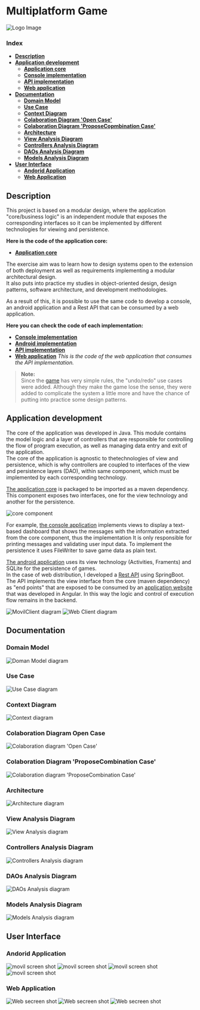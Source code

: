 # Multiplatform Game


![Logo Image](docs/presentation/master_mind_logo.svg)
### Index
- **[Description](#description)**
- **[Application development](#application-development)**
  - **[Application core](https://github.com/PacoMorando/master-mind-core)**
  - **[Console implementation](https://github.com/PacoMorando/master-mind-console)**
  - **[API  implementation](https://github.com/PacoMorando/master-mind-api)**
  - **[Web application](https://github.com/PacoMorando/master-mind-web)**
- **[Documentation](#documentation)**
  - **[Domain Model](#domain-model)**
  - **[Use Case](#use-case)**
  - **[Context Diagram](#context-diagram)**
  - **[Colaboration Diagram 'Open Case'](#colaboration-diagram-open-case)**
  - **[Colaboration Diagram 'ProposeCopmbination Case'](#colaboration-diagram-proposecombination-case)**
  - **[Architecture](#architecture)**
  - **[View Analysis Diagram](#view-analysis-diagram)**
  - **[Controllers Analysis Diagram](#controllers-analysis-diagram)**
  - **[DAOs Analysis Diagram](#daos-analysis-diagram)**
  - **[Models Analysis Diagram](#models-analysis-diagram)**
- **[User Interface](#user-interface)**
  - **[Andorid Application](#andorid-application)**
  - **[Web Application](#web-application)**


## Description

This project is based on a modular design, where the application "core/business logic" is an independent module that exposes the corresponding interfaces so it can be implemented by different technologies for viewing and persistence.

**Here is the code of the application core:**
- **[Application core](https://github.com/PacoMorando/master-mind-core)**

The exercise aim was to learn how to design systems open to the extension of both deployment as well as requirements implementing a modular architectural design.  
It also puts into practice my studies in object-oriented design, design patterns, software architecture, and development methodologies.

As a result of this, it is possible to use the same code to develop a console, an android application and a Rest API that can be consumed by a web application.

**Here you can check the code of each implementation:**  
- **[Console implementation](https://github.com/PacoMorando/master-mind-console)**
- **[Android implementation](https://github.com/PacoMorando/master-mind-android)**
- **[API  implementation](https://github.com/PacoMorando/master-mind-api)**
- **[Web application](https://github.com/PacoMorando/master-mind-web)** *This is the code of the web application that consumes the API implementation.*

>**Note:**  
Since the  [game](https://es.wikipedia.org/wiki/Mastermind)  has very simple rules, the "undo/redo" use cases were added. Although they make the game lose the sense, they were added to complicate the system a little more and have the chance of putting into practice some design patterns.

## Application development

The core of the application was developed in Java. This module contains the model logic and a layer of controllers that are responsible for controlling the flow of program execution, as well as managing data entry and exit of the application.  
The core of the application is agnostic to thetechnologies of view and persistence, which is why controllers are coupled to interfaces of the view and persistence layers (DAO), within same component, which must be implemented by each corresponding technology.

[The application core](https://github.com/PacoMorando/master-mind-core)  is packaged to be imported as a maven dependency.  
This component exposes two interfaces, one for the view technology and another for the persistence.



![core component](docs/presentation/master_mind_core_component.svg)

For example, [the console application](https://github.com/PacoMorando/master-mind-console)  implements views to display a text-based dashboard that shows the messages with the information extracted from the core component, thus the implementation It is only responsible for printing messages and validating user input data. To implement the persistence it uses FileWriter to save game data as plain text.

[The android application](https://github.com/PacoMorando/master-mind-android) uses its view technology (Activities, Framents) and SQLite for the persistence of games.  
In the case of web distribution, I developed a [Rest API](https://github.com/PacoMorando/master-mind-api) using SpringBoot. The API implements the view interface from the core (maven dependency) as "end points" that are exposed to be consumed by an [application website](https://github.com/PacoMorando/master-mind-web) that was developed in Angular. In this way the logic and control of execution flow remains in the backend.

![MovilClient diagram](docs/presentation/master_mind_movil_client.svg)
![Web Client diagram](docs/presentation/master_mind_web_client.svg)

## Documentation


### Domain Model
![Doman Model diagram](docs/core/domain_model/domain-mode-core.svg)


### Use Case
![Use Case diagram](docs/core/use_case/use-case-core.svg)


### Context Diagram
![Context diagram](docs/core/context/context-core.svg)


### Colaboration Diagram Open Case
![Colaboration diagram 'Open Case'](docs/core/colaboration-open/colaboration-propose-combination-core.svg)


### Colaboration Diagram 'ProposeCombination Case'
![Colaboration diagram 'ProposeCombination Case'](docs/core/colaboration_propose_combination/colaboration-propose-combination-core.svg)


### Architecture
![Architecture diagram](docs/core/architecture-analysis/analysis-architecture-core.svg)


### View Analysis Diagram
![View Analysis diagram](docs/core/architecture-views-analysis/analysis-views-core.svg)


### Controllers Analysis Diagram
![Controllers Analysis diagram](docs/core/architecture-controllers-analysis/analysis-controllers-core.svg)


### DAOs Analysis Diagram
![DAOs Analysis diagram](docs/core/architecture-dao-analysis/analysis-dao-core.svg)


### Models Analysis Diagram
![Models Analysis diagram](docs/core/architecture-models-analysis/analysis-models-core.svg)

## User Interface

### Andorid Application 

![movil screen shot](docs/presentation/mm_ss1.webp)
![movil screen shot](docs/presentation/mm_ss2.webp)
![movil screen shot](docs/presentation/mm_ss3.webp)
![movil screen shot](docs/presentation/mm_ss4.webp)

### Web Application 

![Web secreen shot](docs/presentation/mm_ss_web1.webp)
![Web secreen shot](docs/presentation/mm_ss_web2.webp)
![Web secreen shot](docs/presentation/mm_ss_web3.webp)